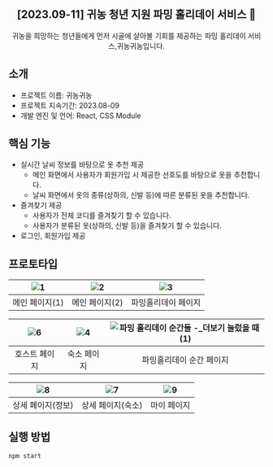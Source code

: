 <div align="center">
  
## [2023.09-11] 귀농 청년 지원 파밍 홀리데이 서비스 🍅
귀농을 희망하는 청년들에게 먼저 시골에 살아볼 기회를 제공하는 파밍 홀리데이 서비스,귀농귀농입니다. 
</div>

## 소개
- 프로젝트 이름: 귀농귀농
- 프로젝트 지속기간: 2023.08-09
- 개발 엔진 및 언어: React, CSS Module

## 핵심 기능
- 실시간 날씨 정보를 바탕으로 옷 추천 제공
  - 메인 화면에서 사용자가 회원가입 시 제공한 선호도를 바탕으로 옷을 추천합니다.
  - 날씨 화면에서 옷의 종류(상하의, 신발 등)에 따른 분류된 옷을 추천합니다.
- 즐겨찾기 제공
  - 사용자가 전체 코디를 즐겨찾기 할 수 있습니다.
  - 사용자가 분류된 옷(상하의, 신발 등)을 즐겨찾기 할 수 있습니다.
- 로그인, 회원가입 제공

## 프로토타입


|![1](https://github.com/user-attachments/assets/8a304c37-73a4-4516-88aa-c94ecdd3b5cc)|![2](https://github.com/user-attachments/assets/6688c756-c517-4e1e-9ffd-ecca764c05dc)|![3](https://github.com/user-attachments/assets/cfff41a1-957c-4af1-97f9-c102912d28f2)|
|:---:|:---:|:---:|
|메인 페이지(1)|메인 페이지(2)|파밍홀리데이 페이지|

|![6](https://github.com/user-attachments/assets/8fd59843-aad3-4e38-9839-be2fa69afedf)|![4](https://github.com/user-attachments/assets/52b4553e-c36d-479f-a51b-a8903c6c4c8c)|![파밍 홀리데이 순간들  -_더보기 눌렀을 때 (1)](https://github.com/user-attachments/assets/0390e178-0c36-4046-946f-5a48eb8b70db)|
|:---:|:---:|:---:|
|호스트 페이지|숙소 페이지|파밍홀리데이 순간 페이지|

|![8](https://github.com/user-attachments/assets/04b1fadb-f48d-4aef-9e94-a50a4ab86ea8)|![7](https://github.com/user-attachments/assets/89601c2e-d714-451a-98bd-83f77235debc)|![9](https://github.com/user-attachments/assets/4a995d72-cb66-4374-a82f-b5ad2ecb87be)|
|:---:|:---:|:---:|
|상세 페이지(정보)|상세 페이지(숙소)|마이 페이지|

## 실행 방법
```
npm start
```
